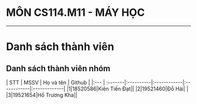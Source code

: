 # MÔN CS114.M11 - MÁY HỌC
************************

# Danh sách thành viên
## **Danh sách thành viên nhóm**
<!-- ### Thông tin liên hệ -->
| STT | MSSV | Họ và tên | Github |
|:--- | :-------|:----------|:------------|:------------|:-------------| 
|1|18520586|Kiên Tiến Đạt|[<img alt="" src="https://img.shields.io/badge/github-%23121011.svg?style=for-the-badge&logo=github&logoColor=white"/>][0]|
|2|19521460|Đỗ Hải| [<img alt="" src="https://img.shields.io/badge/github-%23121011.svg?style=for-the-badge&logo=github&logoColor=white"/>][1]|
|3|19521654|Hồ Trương Kha|[<img alt="" src="https://img.shields.io/badge/github-%23121011.svg?style=for-the-badge&logo=github&logoColor=white"/>][2]|

[0]:https://github.com/Neitad
[1]:https://github.com/dohaizxc
[2]:https://github.com/phuvinh010701
